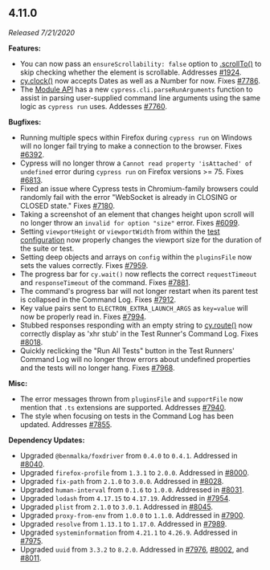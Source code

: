 ## 4.11.0

_Released 7/21/2020_

**Features:**

- You can now pass an `ensureScrollability: false` option to [.scrollTo()](/api/commands/scrollto) to skip checking whether the element is scrollable. Addresses [#1924](https://github.com/cypress-io/cypress/issues/1924).
- [cy.clock()](/api/commands/clock) now accepts Dates as well as a Number for now. Fixes [#7786](https://github.com/cypress-io/cypress/issues/7786).
- The [Module API](/guides/guides/module-api) has a new `cypress.cli.parseRunArguments` function to assist in parsing user-supplied command line arguments using the same logic as `cypress run` uses. Addesses [#7760](https://github.com/cypress-io/cypress/issues/7760).

**Bugfixes:**

- Running multiple specs within Firefox during `cypress run` on Windows will no longer fail trying to make a connection to the browser. Fixes [#6392](https://github.com/cypress-io/cypress/issues/6392).
- Cypress will no longer throw a `Cannot read property 'isAttached' of undefined` error during `cypress run` on Firefox versions >= 75. Fixes [#6813](https://github.com/cypress-io/cypress/issues/6813).
- Fixed an issue where Cypress tests in Chromium-family browsers could randomly fail with the error "WebSocket is already in CLOSING or CLOSED state." Fixes [#7180](https://github.com/cypress-io/cypress/issues/7180).
- Taking a screenshot of an element that changes height upon scroll will no longer throw an `invalid for option "size"` error. Fixes [#6099](https://github.com/cypress-io/cypress/issues/6099).
- Setting `viewportHeight` or `viewportWidth` from within the [test configuration](/guides/core-concepts/writing-and-organizing-tests#test-configuration) now properly changes the viewport size for the duration of the suite or test.
- Setting deep objects and arrays on `config` within the `pluginsFile` now sets the values correctly. Fixes [#7959](https://github.com/cypress-io/cypress/issues/7959).
- The progress bar for `cy.wait()` now reflects the correct `requestTimeout` and `responseTimeout` of the command. Fixes [#7881](https://github.com/cypress-io/cypress/issues/7881).
- The command's progress bar will not longer restart when its parent test is collapsed in the Command Log. Fixes [#7912](https://github.com/cypress-io/cypress/issues/7912).
- Key value pairs sent to `ELECTRON_EXTRA_LAUNCH_ARGS` as `key=value` will now be properly read in. Fixes [#7994](https://github.com/cypress-io/cypress/issues/7994).
- Stubbed responses responding with an empty string to [cy.route()](/api/commands/route) now correctly display as 'xhr stub' in the Test Runner's Command Log. Fixes [#8018](https://github.com/cypress-io/cypress/issues/8018).
- Quickly reclicking the "Run All Tests" button in the Test Runners' Command Log will no longer throw errors about undefined properties and the tests will no longer hang. Fixes [#7968](https://github.com/cypress-io/cypress/issues/7968).

**Misc:**

- The error messages thrown from `pluginsFile` and `supportFile` now mention that `.ts` extensions are supported. Addresses [#7940](https://github.com/cypress-io/cypress/issues/7940).
- The style when focusing on tests in the Command Log has been updated. Addresses [#7855](https://github.com/cypress-io/cypress/issues/7855).

**Dependency Updates:**

- Upgraded `@benmalka/foxdriver` from `0.4.0` to `0.4.1`. Addressed in [#8040](https://github.com/cypress-io/cypress/pull/8040).
- Upgraded `firefox-profile` from `1.3.1` to `2.0.0`. Addressed in [#8000](https://github.com/cypress-io/cypress/pull/8000).
- Upgraded `fix-path` from `2.1.0` to `3.0.0`. Addressed in [#8028](https://github.com/cypress-io/cypress/pull/8028).
- Upgraded `human-interval` from `0.1.6` to `1.0.0`. Addressed in [#8031](https://github.com/cypress-io/cypress/pull/8031).
- Upgraded `lodash` from `4.17.15` to `4.17.19`. Addressed in [#7954](https://github.com/cypress-io/cypress/pull/7954).
- Upgraded `plist` from `2.1.0` to `3.0.1`. Addressed in [#8045](https://github.com/cypress-io/cypress/pull/8045).
- Upgraded `proxy-from-env` from `1.0.0` to `1.1.0`. Addressed in [#7900](https://github.com/cypress-io/cypress/pull/7900).
- Upgraded `resolve` from `1.13.1` to `1.17.0`. Addressed in [#7989](https://github.com/cypress-io/cypress/pull/7989).
- Upgraded `systeminformation` from `4.21.1` to `4.26.9`. Addressed in [#7975](https://github.com/cypress-io/cypress/pull/7975).
- Upgraded `uuid` from `3.3.2` to `8.2.0`. Addressed in [#7976](https://github.com/cypress-io/cypress/pull/7976), [#8002](https://github.com/cypress-io/cypress/pull/8002), and [#8011](https://github.com/cypress-io/cypress/pull/8011).
